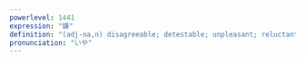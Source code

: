 ```yaml
---
powerlevel: 1441
expression: "嫌"
definition: "(adj-na,n) disagreeable; detestable; unpleasant; reluctant; (P)"
pronunciation: "いや"
---
```

